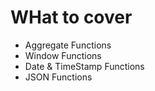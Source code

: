 # WHat to cover

- Aggregate Functions
- Window Functions
- Date & TimeStamp Functions
- JSON Functions

